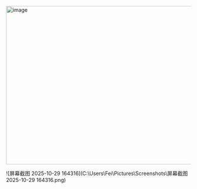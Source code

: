 <img width="2036" height="433" alt="image" src="https://github.com/user-attachments/assets/caee1d9e-3fb5-4a53-93ee-2b618d4c1140" />

![屏幕截图 2025-10-29 164316](C:\Users\Fei\Pictures\Screenshots\屏幕截图 2025-10-29 164316.png)
